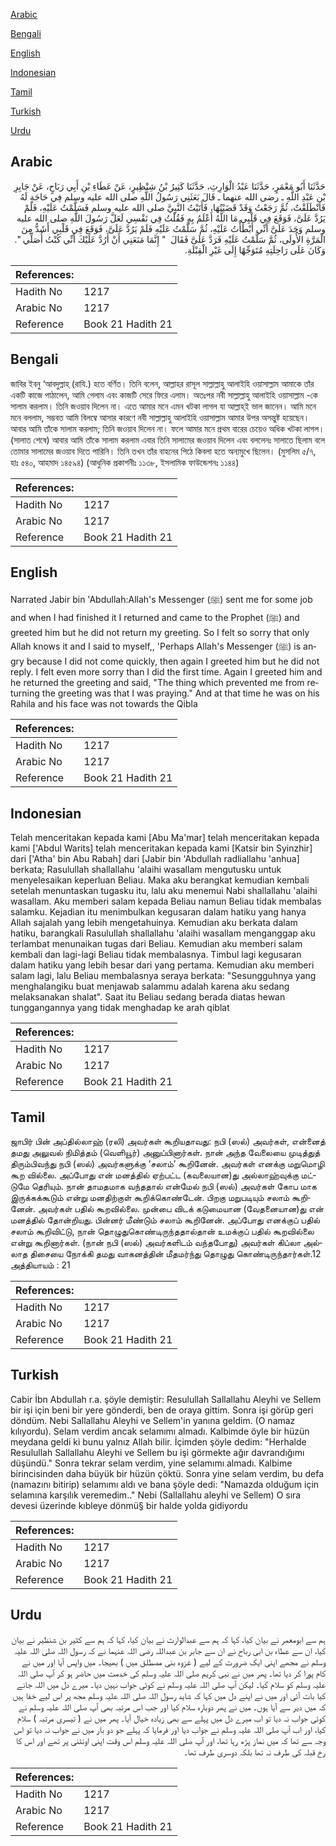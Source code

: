[Arabic](#arabic)

[Bengali](#bengali)

[English](#english)

[Indonesian](#indonesian)

[Tamil](#tamil)

[Turkish](#turkish)

[Urdu](#urdu)

## Arabic


<div dir="rtl" lang="ar" style={{fontSize:'larger',backgroundColor:'#f8f9fa',padding:20}}>
حَدَّثَنَا أَبُو مَعْمَرٍ، حَدَّثَنَا عَبْدُ الْوَارِثِ، حَدَّثَنَا كَثِيرُ بْنُ شِنْظِيرٍ، عَنْ عَطَاءِ بْنِ أَبِي رَبَاحٍ، عَنْ جَابِرِ بْنِ عَبْدِ اللَّهِ ـ رضى الله عنهما ـ قَالَ بَعَثَنِي رَسُولُ اللَّهِ صلى الله عليه وسلم فِي حَاجَةٍ لَهُ فَانْطَلَقْتُ، ثُمَّ رَجَعْتُ وَقَدْ قَضَيْتُهَا، فَأَتَيْتُ النَّبِيَّ صلى الله عليه وسلم فَسَلَّمْتُ عَلَيْهِ، فَلَمْ يَرُدَّ عَلَىَّ، فَوَقَعَ فِي قَلْبِي مَا اللَّهُ أَعْلَمُ بِهِ فَقُلْتُ فِي نَفْسِي لَعَلَّ رَسُولَ اللَّهِ صلى الله عليه وسلم وَجَدَ عَلَىَّ أَنِّي أَبْطَأْتُ عَلَيْهِ، ثُمَّ سَلَّمْتُ عَلَيْهِ فَلَمْ يَرُدَّ عَلَىَّ، فَوَقَعَ فِي قَلْبِي أَشَدُّ مِنَ الْمَرَّةِ الأُولَى، ثُمَّ سَلَّمْتُ عَلَيْهِ فَرَدَّ عَلَىَّ فَقَالَ ‏ "‏ إِنَّمَا مَنَعَنِي أَنْ أَرُدَّ عَلَيْكَ أَنِّي كُنْتُ أُصَلِّي ‏"‏‏.‏ وَكَانَ عَلَى رَاحِلَتِهِ مُتَوَجِّهًا إِلَى غَيْرِ الْقِبْلَةِ‏.‏
</div>
<div style={{backgroundColor:'#f8f9fa',padding:20, marginBottom: 10}}><table> <thead> <tr> <th>References:</th> <th></th> </tr> </thead> <tbody><tr><td>Hadith No</td><td>1217</td></tr><tr><td>Arabic No</td><td>1217</td></tr><tr><td>Reference</td><td>Book 21 Hadith 21</td></tr></tbody></table></div>

## Bengali


<div dir="ltr" lang="bn" style={{fontSize:'larger',backgroundColor:'#f8f9fa',padding:20}}>
জাবির ইবনু ‘আবদুল্লাহ্ (রাযি.) হতে বর্ণিত। তিনি বলেন, আল্লাহর রাসূল সাল্লাল্লাহু আলাইহি ওয়াসাল্লাম আমাকে তাঁর একটি কাজে পাঠালেন, আমি গেলাম এবং কাজটি সেরে ফিরে এলাম। অতঃপর নবী সাল্লাল্লাহু আলাইহি ওয়াসাল্লাম -কে সালাম করলাম। তিনি জওয়াব দিলেন না। এতে আমার মনে এমন খটকা লাগল যা আল্লাহ্ই ভাল জানেন। আমি মনে মনে বললাম, সম্ভবত আমি বিলম্বে আসার কারণে নবী সাল্লাল্লাহু আলাইহি ওয়াসাল্লাম আমার উপর অসন্তুষ্ট হয়েছেন। আবার আমি তাঁকে সালাম করলাম; তিনি জওয়াব দিলেন না। ফলে আমার মনে প্রথম বারের চেয়েও অধিক খটকা লাগল। (সালাত শেষে) আবার আমি তাঁকে সালাম করলাম এবার তিনি সালামের জওয়াব দিলেন এবং বললেনঃ সালাতে ছিলাম বলে তোমার সালামের জওয়াব দিতে পারিনি। তিনি তখন তাঁর বাহনের পিঠে কিবলা হতে অন্যমুখে ছিলেন। (মুসলিম ৫/৭, হাঃ ৫৪০, আহমাদ ১৪৫৯৪) (আধুনিক প্রকাশনীঃ ১১৩৮, ইসলামিক ফাউন্ডেশনঃ ১১৪৪)
</div>
<div style={{backgroundColor:'#f8f9fa',padding:20, marginBottom: 10}}><table> <thead> <tr> <th>References:</th> <th></th> </tr> </thead> <tbody><tr><td>Hadith No</td><td>1217</td></tr><tr><td>Arabic No</td><td>1217</td></tr><tr><td>Reference</td><td>Book 21 Hadith 21</td></tr></tbody></table></div>

## English


<div dir="ltr" lang="en" style={{fontSize:'larger',backgroundColor:'#f8f9fa',padding:20}}>
Narrated Jabir bin 'Abdullah:Allah's Messenger (ﷺ) sent me for some job and when I had finished it I returned and came to the Prophet (ﷺ) and greeted him but he did not return my greeting. So I felt so sorry that only Allah knows it and I said to myself,, 'Perhaps Allah's Messenger (ﷺ) is angry because I did not come quickly, then again I greeted him but he did not reply. I felt even more sorry than I did the first time. Again I greeted him and he returned the greeting and said, "The thing which prevented me from returning the greeting was that I was praying." And at that time he was on his Rahila and his face was not towards the Qibla
</div>
<div style={{backgroundColor:'#f8f9fa',padding:20, marginBottom: 10}}><table> <thead> <tr> <th>References:</th> <th></th> </tr> </thead> <tbody><tr><td>Hadith No</td><td>1217</td></tr><tr><td>Arabic No</td><td>1217</td></tr><tr><td>Reference</td><td>Book 21 Hadith 21</td></tr></tbody></table></div>

## Indonesian


<div dir="ltr" lang="id" style={{fontSize:'larger',backgroundColor:'#f8f9fa',padding:20}}>
Telah menceritakan kepada kami [Abu Ma'mar] telah menceritakan kepada kami ['Abdul Warits] telah menceritakan kepada kami [Katsir bin Syinzhir] dari ['Atha' bin Abu Rabah] dari [Jabir bin 'Abdullah radliallahu 'anhua] berkata; Rasulullah shallallahu 'alaihi wasallam mengutusku untuk menyelesaikan keperluan Beliau. Maka aku berangkat kemudian kembali setelah menuntaskan tugasku itu, lalu aku menemui Nabi shallallahu 'alaihi wasallam. Aku memberi salam kepada Beliau namun Beliau tidak membalas salamku. Kejadian itu menimbulkan kegusaran dalam hatiku yang hanya Allah sajalah yang lebih mengetahuinya. Kemudian aku berkata dalam hatiku, barangkali Rasulullah shallallahu 'alaihi wasallam menganggap aku terlambat menunaikan tugas dari Beliau. Kemudian aku memberi salam kembali dan lagi-lagi Beliau tidak membalasnya. Timbul lagi kegusaran dalam hatiku yang lebih besar dari yang pertama. Kemudian aku memberi salam lagi, lalu Beliau membalasnya seraya berkata: "Sesungguhnya yang menghalangiku buat menjawab salammu adalah karena aku sedang melaksanakan shalat". Saat itu Beliau sedang berada diatas hewan tunggangannya yang tidak menghadap ke arah qiblat
</div>
<div style={{backgroundColor:'#f8f9fa',padding:20, marginBottom: 10}}><table> <thead> <tr> <th>References:</th> <th></th> </tr> </thead> <tbody><tr><td>Hadith No</td><td>1217</td></tr><tr><td>Arabic No</td><td>1217</td></tr><tr><td>Reference</td><td>Book 21 Hadith 21</td></tr></tbody></table></div>

## Tamil


<div dir="ltr" lang="ta" style={{fontSize:'larger',backgroundColor:'#f8f9fa',padding:20}}>
ஜாபிர் பின் அப்தில்லாஹ் (ரலி) அவர்கள் கூறியதாவது: நபி (ஸல்) அவர்கள், என்னைத் தமது அலுவல் நிமித்தம் (வெளியூர்) அனுப்பினார்கள். நான் அந்த வேலையை முடித்துத் திரும்பிவந்து நபி (ஸல்) அவர்களுக்கு ‘சலாம்’ கூறினேன். அவர்கள் எனக்கு மறுமொழி கூற வில்லை. அப்போது என் மனத்தில் ஏற்பட்ட (கவலையான)து அல்லாஹ்வுக்கு மட்டுமே தெரியும். நான் தாமதமாக வந்ததால் என்மேல் நபி (ஸல்) அவர்கள் கோப மாக இருக்கக்கூடும் என்று மனதிற்குள் கூறிக்கொண்டேன். பிறகு மறுபடியும் சலாம் கூறினேன். அவர்கள் பதில் கூறவில்லை. முன்பை விடக் கடுமையான (வேதனையான)து என் மனத்தில் தோன்றியது. பின்னர் மீண்டும் சலாம் கூறினேன். அப்போது எனக்குப் பதில் சலாம் கூறிவிட்டு, நான் தொழுதுகொண்டிருந்ததால்தான் உமக்குப் பதில் கூறவில்லை என்று கூறினார்கள். (நான் நபி (ஸல்) அவர்களிடம் வந்தபோது) அவர்கள் கிப்லா அல்லாத திசையை நோக்கி தமது வாகனத்தின் மீதமர்ந்து தொழுது கொண்டிருந்தார்கள்.12 அத்தியாயம் : 21
</div>
<div style={{backgroundColor:'#f8f9fa',padding:20, marginBottom: 10}}><table> <thead> <tr> <th>References:</th> <th></th> </tr> </thead> <tbody><tr><td>Hadith No</td><td>1217</td></tr><tr><td>Arabic No</td><td>1217</td></tr><tr><td>Reference</td><td>Book 21 Hadith 21</td></tr></tbody></table></div>

## Turkish


<div dir="ltr" lang="tr" style={{fontSize:'larger',backgroundColor:'#f8f9fa',padding:20}}>
Cabir İbn Abdullah r.a. şöyle demiştir: Resulullah Sallallahu Aleyhi ve Sellem bir işi için beni bir yere gönderdi, ben de oraya gittim. Sonra işi görüp geri döndüm. Nebi Sallallahu Aleyhi ve Sellem'in yanına geldim. (O namaz kılıyordu). Selam verdim ancak selamımı almadı. Kalbimde öyle bir hüzün meydana geldi ki bunu yalnız Allah bilir. İçimden şöyle dedim: "Herhalde Resulullah Sallallahu Aleyhi ve Sellem bu işi görmekte ağır davrandığımı düşündü." Sonra tekrar selam verdim, yine selamımı almadı. Kalbime birincisinden daha büyük bir hüzün çöktü. Sonra yine selam verdim, bu defa (namazını bitirip) selamımı aldı ve bana şöyle dedi: "Namazda olduğum için selamına karşılık veremedim.." Nebi (Sallallahu aleyhi ve Sellem) O sıra devesi üzerinde kıbleye dönmü§ bir halde yolda gidiyordu
</div>
<div style={{backgroundColor:'#f8f9fa',padding:20, marginBottom: 10}}><table> <thead> <tr> <th>References:</th> <th></th> </tr> </thead> <tbody><tr><td>Hadith No</td><td>1217</td></tr><tr><td>Arabic No</td><td>1217</td></tr><tr><td>Reference</td><td>Book 21 Hadith 21</td></tr></tbody></table></div>

## Urdu


<div dir="rtl" lang="ur" style={{fontSize:'larger',backgroundColor:'#f8f9fa',padding:20}}>
ہم سے ابومعمر نے بیان کیا، کہا کہ ہم سے عبدالوارث نے بیان کیا، کہا کہ ہم سے کثیر بن شنظیر نے بیان کیا، ان سے عطاء بن ابی رباح نے ان سے جابر بن عبداللہ رضی اللہ عنہما نے کہ رسول اللہ صلی اللہ علیہ وسلم نے مجھے اپنی ایک ضرورت کے لیے ( غزوہ بنی مصطلق میں ) بھیجا۔ میں واپس آیا اور میں نے کام پورا کر دیا تھا۔ پھر میں نے نبی کریم صلی اللہ علیہ وسلم کی خدمت میں حاضر ہو کر آپ صلی اللہ علیہ وسلم کو سلام کیا۔ لیکن آپ صلی اللہ علیہ وسلم نے کوئی جواب نہیں دیا۔ میرے دل میں اللہ جانے کیا بات آئی اور میں نے اپنے دل میں کہا کہ شاید رسول اللہ صلی اللہ علیہ وسلم مجھ پر اس لیے خفا ہیں کہ میں دیر سے آیا ہوں۔ میں نے پھر دوبارہ سلام کیا اور جب اس مرتبہ بھی آپ صلی اللہ علیہ وسلم نے کوئی جواب نہ دیا تو اب میرے دل میں پہلے سے بھی زیادہ خیال آیا۔ پھر میں نے ( تیسری مرتبہ ) سلام کیا، اور اب آپ صلی اللہ علیہ وسلم نے جواب دیا اور فرمایا کہ پہلے جو دو بار میں نے جواب نہ دیا تو اس وجہ سے تھا کہ میں نماز پڑھ رہا تھا، اور آپ صلی اللہ علیہ وسلم اس وقت اپنی اونٹنی پر تھے اور اس کا رخ قبلہ کی طرف نہ تھا بلکہ دوسری طرف تھا۔
</div>
<div style={{backgroundColor:'#f8f9fa',padding:20, marginBottom: 10}}><table> <thead> <tr> <th>References:</th> <th></th> </tr> </thead> <tbody><tr><td>Hadith No</td><td>1217</td></tr><tr><td>Arabic No</td><td>1217</td></tr><tr><td>Reference</td><td>Book 21 Hadith 21</td></tr></tbody></table></div>
